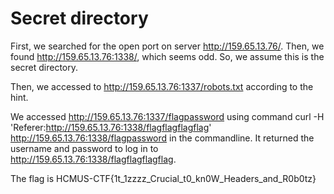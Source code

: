 # Secret directory
First, we searched for the open port on server http://159.65.13.76/. Then, we found http://159.65.13.76:1338/, which seems odd. So, we assume this is the secret directory. 

Then, we accessed to http://159.65.13.76:1337/robots.txt according to the hint.

We accessed http://159.65.13.76:1337/flagpassword using command curl -H 'Referer:http://159.65.13.76:1338/flagflagflagflag' http://159.65.13.76:1338/flagpassword in the commandline. It returned the username and password to log in to http://159.65.13.76:1338/flagflagflagflag.

The flag is HCMUS-CTF{1t_1zzzz_Crucial_t0_kn0W_Headers_and_R0b0tz}
